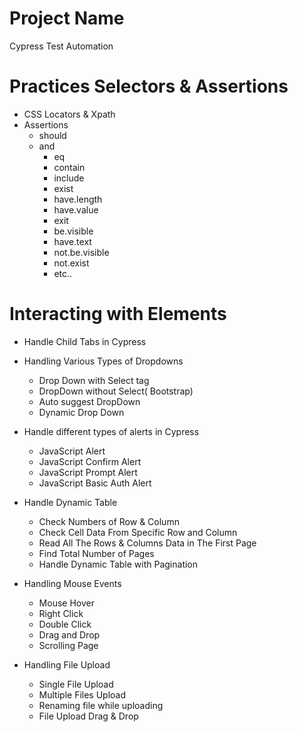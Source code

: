 # Project Name

Cypress Test Automation

# Practices Selectors & Assertions

- CSS Locators & Xpath
- Assertions
  - should
  - and
    - eq
    - contain
    - include
    - exist
    - have.length
    - have.value
    - exit
    - be.visible
    - have.text
    - not.be.visible
    - not.exist
    - etc..

# Interacting with Elements

- Handle Child Tabs in Cypress
- Handling Various Types of Dropdowns

  - Drop Down with Select tag
  - DropDown without Select( Bootstrap)
  - Auto suggest DropDown
  - Dynamic Drop Down

- Handle different types of alerts in Cypress

  - JavaScript Alert
  - JavaScript Confirm Alert
  - JavaScript Prompt Alert
  - JavaScript Basic Auth Alert

- Handle Dynamic Table

  - Check Numbers of Row & Column
  - Check Cell Data From Specific Row and Column
  - Read All The Rows & Columns Data in The First Page
  - Find Total Number of Pages
  - Handle Dynamic Table with Pagination

- Handling Mouse Events

  - Mouse Hover
  - Right Click
  - Double Click
  - Drag and Drop
  - Scrolling Page

- Handling File Upload

  - Single File Upload
  - Multiple Files Upload
  - Renaming file while uploading
  - File Upload Drag & Drop
